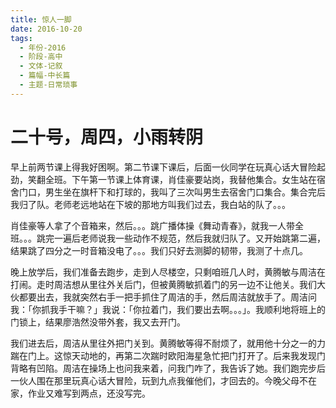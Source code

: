 ```yaml
---
title: 惊人一脚
date: 2016-10-20
tags:
  - 年份-2016
  - 阶段-高中
  - 文体-记叙
  - 篇幅-中长篇
  - 主题-日常琐事
---
```


# 二十号，周四，小雨转阴

早上前两节课上得我好困啊。第二节课下课后，后面一伙同学在玩真心话大冒险起劲，笑翻全班。下午第一节课上体育课，肖佳豪要站岗，我替他集合。女生站在宿舍门口，男生坐在旗杆下和打球的，我叫了三次叫男生去宿舍门口集合。集合完后我归了队。老师老远地站在下坡的那地方叫我们过去，我白站的队了。。。

肖佳豪等人拿了个音箱来，然后。。。跳广播体操《舞动青春》，就我一人带全班。。。跳完一遍后老师说我一些动作不规范，然后我就归队了。又开始跳第二遍，结果跳了四分之一时音箱没电了。。。我们只好去测脚的韧带，我测了十点几。

晚上放学后，我们准备去跑步，走到人尽楼空，只剩咱班几人时，黄腾敏与周洁在打闹。走时周洁想从里往外关后门，但被黄腾敏抓着门的另一边不让他关。我们大伙都要出去，我就突然右手一把手抓住了周洁的手，然后周洁就放手了。周洁问我：「你抓我手干嘛？」我说：「你拉着门，我们要出去啊。。。」。我顺利地将班上的门锁上，结果廖浩然没带外套，我又去开门。

我们进去后，周洁从里往外把门关到。黄腾敏等得不耐烦了，就用他十分之一的力踹在门上。这惊天动地的，再第二次踹时欧阳海星急忙把门打开了。后来我发现门背略有凹陷。周洁在操场上也问我来着，问我门咋了，我告诉了她。我们跑完步后一伙人围在那里玩真心话大冒险，玩到九点我催他们，才回去的。今晚父母不在家，作业又难写到两点，还没写完。
